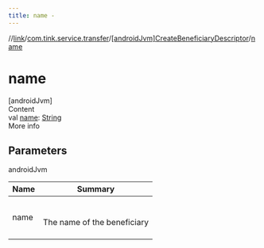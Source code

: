 ```yaml
---
title: name -
---
```

//[link](../../index.md)/[com.tink.service.transfer](../index.md)/[[androidJvm]CreateBeneficiaryDescriptor](index.md)/[name](name.md)



# name  
[androidJvm]  
Content  
val [name](name.md): [String](https://kotlinlang.org/api/latest/jvm/stdlib/kotlin/-string/index.html)  
More info  


## Parameters  
  
androidJvm  
  
|  Name|  Summary| 
|---|---|
| <a name="com.tink.service.transfer/CreateBeneficiaryDescriptor/name/#/PointingToDeclaration/"></a>name| <a name="com.tink.service.transfer/CreateBeneficiaryDescriptor/name/#/PointingToDeclaration/"></a><br><br>The name of the beneficiary<br><br>
  
  



